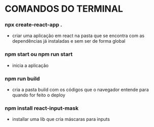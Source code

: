 # COMANDOS DO TERMINAL

### npx create-react-app .
- criar uma aplicação em react na pasta que se encontra com as dependências já instaladas e sem ser de forma global
### npm start ou npm run start
- inicia a aplicação
### npm run build
- cria a pasta build com os códigos que o navegador entende para quando for feito o deploy
### npm install react-input-mask
- installar uma lib que cria máscaras para inputs
